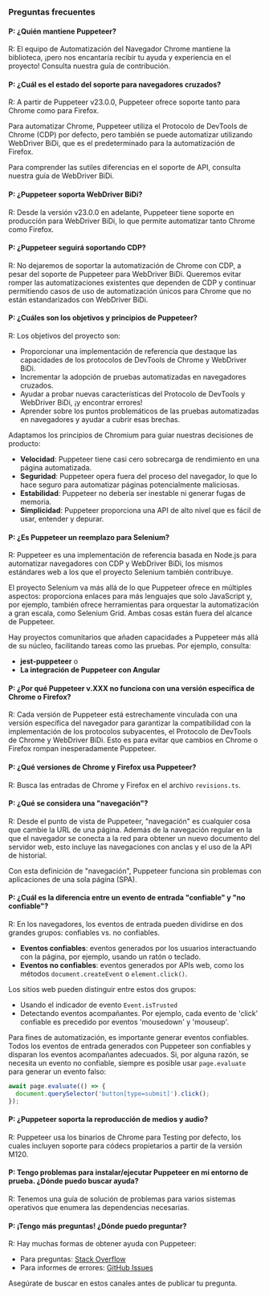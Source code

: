 ### Preguntas frecuentes

#### P: ¿Quién mantiene Puppeteer?
R: El equipo de Automatización del Navegador Chrome mantiene la biblioteca, ¡pero nos encantaría recibir tu ayuda y experiencia en el proyecto! Consulta nuestra guía de contribución.

#### P: ¿Cuál es el estado del soporte para navegadores cruzados?
R: A partir de Puppeteer v23.0.0, Puppeteer ofrece soporte tanto para Chrome como para Firefox.

Para automatizar Chrome, Puppeteer utiliza el Protocolo de DevTools de Chrome (CDP) por defecto, pero también se puede automatizar utilizando WebDriver BiDi, que es el predeterminado para la automatización de Firefox.

Para comprender las sutiles diferencias en el soporte de API, consulta nuestra guía de WebDriver BiDi.

#### P: ¿Puppeteer soporta WebDriver BiDi?
R: Desde la versión v23.0.0 en adelante, Puppeteer tiene soporte en producción para WebDriver BiDi, lo que permite automatizar tanto Chrome como Firefox.

#### P: ¿Puppeteer seguirá soportando CDP?
R: No dejaremos de soportar la automatización de Chrome con CDP, a pesar del soporte de Puppeteer para WebDriver BiDi. Queremos evitar romper las automatizaciones existentes que dependen de CDP y continuar permitiendo casos de uso de automatización únicos para Chrome que no están estandarizados con WebDriver BiDi.

#### P: ¿Cuáles son los objetivos y principios de Puppeteer?
R: Los objetivos del proyecto son:

- Proporcionar una implementación de referencia que destaque las capacidades de los protocolos de DevTools de Chrome y WebDriver BiDi.
- Incrementar la adopción de pruebas automatizadas en navegadores cruzados.
- Ayudar a probar nuevas características del Protocolo de DevTools y WebDriver BiDi, ¡y encontrar errores!
- Aprender sobre los puntos problemáticos de las pruebas automatizadas en navegadores y ayudar a cubrir esas brechas.

Adaptamos los principios de Chromium para guiar nuestras decisiones de producto:

- **Velocidad**: Puppeteer tiene casi cero sobrecarga de rendimiento en una página automatizada.
- **Seguridad**: Puppeteer opera fuera del proceso del navegador, lo que lo hace seguro para automatizar páginas potencialmente maliciosas.
- **Estabilidad**: Puppeteer no debería ser inestable ni generar fugas de memoria.
- **Simplicidad**: Puppeteer proporciona una API de alto nivel que es fácil de usar, entender y depurar.

#### P: ¿Es Puppeteer un reemplazo para Selenium?
R: Puppeteer es una implementación de referencia basada en Node.js para automatizar navegadores con CDP y WebDriver BiDi, los mismos estándares web a los que el proyecto Selenium también contribuye.

El proyecto Selenium va más allá de lo que Puppeteer ofrece en múltiples aspectos: proporciona enlaces para más lenguajes que solo JavaScript y, por ejemplo, también ofrece herramientas para orquestar la automatización a gran escala, como Selenium Grid. Ambas cosas están fuera del alcance de Puppeteer.

Hay proyectos comunitarios que añaden capacidades a Puppeteer más allá de su núcleo, facilitando tareas como las pruebas. Por ejemplo, consulta:

- **jest-puppeteer** o
- **La integración de Puppeteer con Angular**

#### P: ¿Por qué Puppeteer v.XXX no funciona con una versión específica de Chrome o Firefox?
R: Cada versión de Puppeteer está estrechamente vinculada con una versión específica del navegador para garantizar la compatibilidad con la implementación de los protocolos subyacentes, el Protocolo de DevTools de Chrome y WebDriver BiDi. Esto es para evitar que cambios en Chrome o Firefox rompan inesperadamente Puppeteer.

#### P: ¿Qué versiones de Chrome y Firefox usa Puppeteer?
R: Busca las entradas de Chrome y Firefox en el archivo `revisions.ts`.

#### P: ¿Qué se considera una "navegación"?
R: Desde el punto de vista de Puppeteer, "navegación" es cualquier cosa que cambie la URL de una página. Además de la navegación regular en la que el navegador se conecta a la red para obtener un nuevo documento del servidor web, esto incluye las navegaciones con anclas y el uso de la API de historial.

Con esta definición de "navegación", Puppeteer funciona sin problemas con aplicaciones de una sola página (SPA).

#### P: ¿Cuál es la diferencia entre un evento de entrada "confiable" y "no confiable"?
R: En los navegadores, los eventos de entrada pueden dividirse en dos grandes grupos: confiables vs. no confiables.

- **Eventos confiables**: eventos generados por los usuarios interactuando con la página, por ejemplo, usando un ratón o teclado.
- **Eventos no confiables**: eventos generados por APIs web, como los métodos `document.createEvent` o `element.click()`.

Los sitios web pueden distinguir entre estos dos grupos:

- Usando el indicador de evento `Event.isTrusted`
- Detectando eventos acompañantes. Por ejemplo, cada evento de 'click' confiable es precedido por eventos 'mousedown' y 'mouseup'.

Para fines de automatización, es importante generar eventos confiables. Todos los eventos de entrada generados con Puppeteer son confiables y disparan los eventos acompañantes adecuados. Si, por alguna razón, se necesita un evento no confiable, siempre es posible usar `page.evaluate` para generar un evento falso:

```javascript
await page.evaluate(() => {
  document.querySelector('button[type=submit]').click();
});
```

#### P: ¿Puppeteer soporta la reproducción de medios y audio?
R: Puppeteer usa los binarios de Chrome para Testing por defecto, los cuales incluyen soporte para códecs propietarios a partir de la versión M120.

#### P: Tengo problemas para instalar/ejecutar Puppeteer en mi entorno de prueba. ¿Dónde puedo buscar ayuda?
R: Tenemos una guía de solución de problemas para varios sistemas operativos que enumera las dependencias necesarias.

#### P: ¡Tengo más preguntas! ¿Dónde puedo preguntar?
R: Hay muchas formas de obtener ayuda con Puppeteer:

- Para preguntas: [Stack Overflow](https://stackoverflow.com/)
- Para informes de errores: [GitHub Issues](https://github.com/)

Asegúrate de buscar en estos canales antes de publicar tu pregunta.